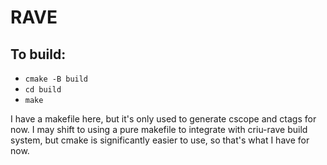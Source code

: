 # RAVE

## To build:
* `cmake -B build`
* `cd build`
* `make`

I have a makefile here, but it's only used to generate cscope and ctags for now.
I may shift to using a pure makefile to integrate with criu-rave build system,
but cmake is significantly easier to use, so that's what I have for now.
